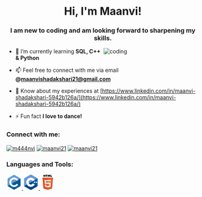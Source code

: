 <h1 align="center">Hi, I'm Maanvi! </h1>
<h3 align="center">I am new to coding and am looking forward to sharpening my skills.</h3>
<img align="right" alt= "coding" width="250" src= "https://media2.giphy.com/media/f6hnhHkks8bk4jwjh3/giphy.gif">

- 🌱 I’m currently learning **SQL, C++ & Python**

- 📫 Feel free to connect with me via email  **@maanvishadakshari21@gmail.com**

- 📄 Know about my experiences at [https://www.linkedin.com/in/maanvi-shadakshari-5942b126a/](https://www.linkedin.com/in/maanvi-shadakshari-5942b126a/)

- ⚡ Fun fact **I love to dance!**

<h3 align="left">Connect with me:</h3>
<p align="left">
<a href="https://instagram.com/m444nvi" target="blank"><img align="center" src="https://raw.githubusercontent.com/rahuldkjain/github-profile-readme-generator/master/src/images/icons/Social/instagram.svg" alt="m444nvi" height="30" width="40" /></a>
<a href="https://www.codechef.com/users/maanvi21" target="blank"><img align="center" src="https://cdn.jsdelivr.net/npm/simple-icons@3.1.0/icons/codechef.svg" alt="maanvi21" height="30" width="40" /></a>
<a href="https://www.leetcode.com/maanvi21" target="blank"><img align="center" src="https://raw.githubusercontent.com/rahuldkjain/github-profile-readme-generator/master/src/images/icons/Social/leet-code.svg" alt="maanvi21" height="30" width="40" /></a>
</p>

<h3 align="left">Languages and Tools:</h3>
<p align="left"> <a href="https://www.cprogramming.com/" target="_blank" rel="noreferrer"> <img src="https://raw.githubusercontent.com/devicons/devicon/master/icons/c/c-original.svg" alt="c" width="40" height="40"/> </a> <a href="https://www.w3schools.com/cpp/" target="_blank" rel="noreferrer"> <img src="https://raw.githubusercontent.com/devicons/devicon/master/icons/cplusplus/cplusplus-original.svg" alt="cplusplus" width="40" height="40"/> </a> <a href="https://www.w3.org/html/" target="_blank" rel="noreferrer"> <img src="https://raw.githubusercontent.com/devicons/devicon/master/icons/html5/html5-original-wordmark.svg" alt="html5" width="40" height="40"/> </a> </p>
